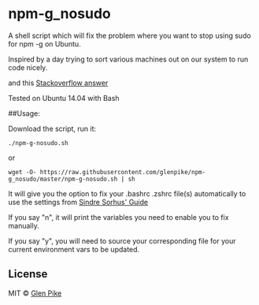 npm-g_nosudo
============

A shell script which will fix the problem where you want to stop using sudo for npm -g on Ubuntu.

Inspired by a day trying to sort various machines out on our system to run code nicely.

and this [Stackoverflow answer](http://stackoverflow.com/a/13021677)

Tested on Ubuntu 14.04 with Bash

##Usage:

Download the script, run it:
```
./npm-g-nosudo.sh
```
or 
```
wget -O- https://raw.githubusercontent.com/glenpike/npm-g_nosudo/master/npm-g-nosudo.sh | sh
```

It will give you the option to fix your .bashrc .zshrc file(s) automatically to use the settings from [Sindre Sorhus' Guide](https://github.com/sindresorhus/guides/blob/master/npm-global-without-sudo.md)

If you say "n", it will print the variables you need to enable you to fix manually.

If you say "y", you will need to source your corresponding file for your current environment vars to be updated.

## License

MIT © [Glen Pike](http://glenpike.co.uk)
